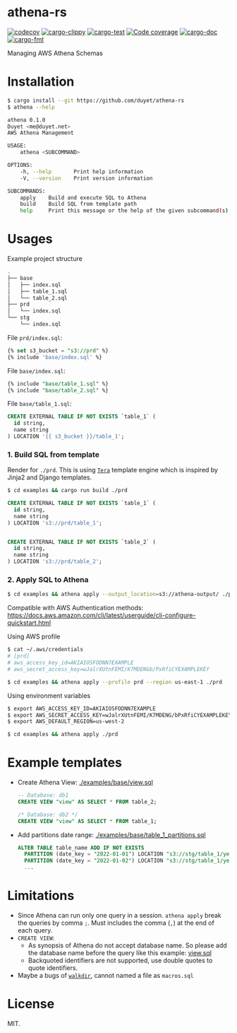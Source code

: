 # athena-rs

[![codecov](https://codecov.io/gh/duyet/athena-rs/branch/master/graph/badge.svg?token=FVVxtMwb4q)](https://codecov.io/gh/duyet/athena-rs)
[![cargo-clippy](https://github.com/duyet/athena-rs/actions/workflows/cargo-clippy.yml/badge.svg)](https://github.com/duyet/athena-rs/actions/workflows/cargo-clippy.yml)
[![cargo-test](https://github.com/duyet/athena-rs/actions/workflows/cargo-test.yaml/badge.svg)](https://github.com/duyet/athena-rs/actions/workflows/cargo-test.yaml)
[![Code coverage](https://github.com/duyet/athena-rs/actions/workflows/cov.yaml/badge.svg)](https://github.com/duyet/athena-rs/actions/workflows/cov.yaml)
[![cargo-doc](https://github.com/duyet/athena-rs/actions/workflows/cargo-doc.yaml/badge.svg)](https://github.com/duyet/athena-rs/actions/workflows/cargo-doc.yaml)
[![cargo-fmt](https://github.com/duyet/athena-rs/actions/workflows/cargo-fmt.yaml/badge.svg)](https://github.com/duyet/athena-rs/actions/workflows/cargo-fmt.yaml)


Managing AWS Athena Schemas

# Installation

<!-- BEGIN INSTALLATION -->
```bash
$ cargo install --git https://github.com/duyet/athena-rs
$ athena --help

athena 0.1.0
Duyet <me@duyet.net>
AWS Athena Management

USAGE:
    athena <SUBCOMMAND>

OPTIONS:
    -h, --help       Print help information
    -V, --version    Print version information

SUBCOMMANDS:
    apply    Build and execute SQL to Athena
    build    Build SQL from template path
    help     Print this message or the help of the given subcommand(s)
```
<!-- END INSTALLATION -->

# Usages

Example project structure

```bash
.
├── base
│   ├── index.sql
│   ├── table_1.sql
│   └── table_2.sql
├── prd
│   └── index.sql
└── stg
    └── index.sql
```

File `prd/index.sql`:

```sql
{% set s3_bucket = "s3://prd" %}
{% include 'base/index.sql' %}
```

File `base/index.sql`:

```sql
{% include "base/table_1.sql" %}
{% include "base/table_2.sql" %}
```

File `base/table_1.sql`:

```sql
CREATE EXTERNAL TABLE IF NOT EXISTS `table_1` (
  id string,
  name string
) LOCATION '{{ s3_bucket }}/table_1';

```

### 1. Build SQL from template

Render for `./prd`. This is using [`Tera`](https://tera.netlify.app) template engine
which is inspired by Jinja2 and Django templates.

```bash
$ cd examples && cargo run build ./prd
```

```sql
CREATE EXTERNAL TABLE IF NOT EXISTS `table_1` (
  id string,
  name string
) LOCATION 's3://prd/table_1';


CREATE EXTERNAL TABLE IF NOT EXISTS `table_2` (
  id string,
  name string
) LOCATION 's3://prd/table_2';
```

### 2. Apply SQL to Athena

```bash
$ cd examples && athena apply --output_location=s3://athena-output/ ./prd
```

Compatible with AWS Authentication methods:
<https://docs.aws.amazon.com/cli/latest/userguide/cli-configure-quickstart.html>

Using AWS profile

```bash
$ cat ~/.aws/credentials
# [prd]
# aws_access_key_id=AKIAIOSFODNN7EXAMPLE
# aws_secret_access_key=wJalrXUtnFEMI/K7MDENGb/PxRfiCYEXAMPLEKEY

$ cd examples && athena apply --profile prd --region us-east-1 ./prd
```

Using environment variables

```bash
$ export AWS_ACCESS_KEY_ID=AKIAIOSFODNN7EXAMPLE
$ export AWS_SECRET_ACCESS_KEY=wJalrXUtnFEMI/K7MDENG/bPxRfiCYEXAMPLEKEY
$ export AWS_DEFAULT_REGION=us-west-2

$ cd examples && athena apply ./prd
```

# Example templates

- Create Athena View: [./examples/base/view.sql](./examples/base/view.sql)

  ```sql
  -- Database: db1
  CREATE VIEW "view" AS SELECT * FROM table_2;

  /* Database: db2 */
  CREATE VIEW "view" AS SELECT * FROM table_1;
  ```

- Add partitions date range: [./examples/base/table_1_partitions.sql](./examples/base/table_1_partitions.sql)

  ```sql
  ALTER TABLE table_name ADD IF NOT EXISTS
    PARTITION (date_key = "2022-01-01") LOCATION "s3://stg/table_1/year=2022/month=01/day=01",
    PARTITION (date_key = "2022-01-02") LOCATION "s3://stg/table_1/year=2022/month=01/day=02",
    ...
  ```

# Limitations

- Since Athena can run only one query in a session. `athena apply` break the queries by comma `;`.
  Must includes the comma (`,`) at the end of each query.
- `CREATE VIEW`:
  - As synopsis of Athena do not accept database name. So please add the database name before the query like this example: [view.sql](./examples/view.sql)
  - Backquoted identifiers are not supported, use double quotes to quote identifiers.
- Maybe a bugs of [`walkdir`](https://docs.rs/walkdir), cannot named a file as `macros.sql`

# License

MIT.
